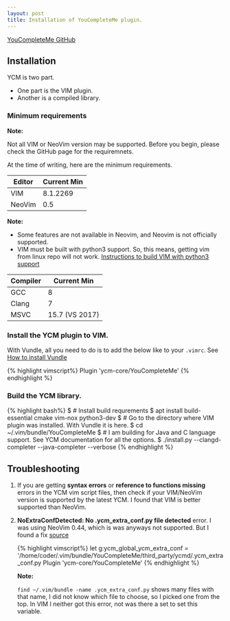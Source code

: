 ```yaml
---
layout: post
title: Installation of YouCompleteMe plugin.
---
```


[YouCompleteMe GitHub](https://github.com/ycm-core/YouCompleteMe)

## Installation

YCM is two part. 
* One part is the VIM plugin.
* Another is a compiled library.

### Minimum requirements

**Note:**

Not all VIM or NeoVim version may be supported.
Before you begin, please check the GitHub page for the requiremnets. 

At the time of writing, here are the minimum requirements.

|Editor | Current Min|
|-------|------------|
|VIM    | 8.1.2269   |
|NeoVim | 0.5        |


**Note:**
* Some features are not available in Neovim, and Neovim is not officially supported.
* VIM must be built with python3 support. So, this means, getting vim from linux repo will not
  work. [Instructions to build VIM with python3
  support](https://blog.siddharthkannan.in/vim/2019/08/31/compiling-vim-with-python/)


|Compiler | Current Min   |
|---------|---------------|
|GCC 	  |  8            |
|Clang 	  |  7            |
|MSVC 	  | 15.7 (VS 2017)|

### Install the YCM plugin to VIM.

With Vundle, all you need to do is to add the below like to your `.vimrc`. See
[How to install Vundle](../Vundle)

{% highlight vimscript%}
Plugin 'ycm-core/YouCompleteMe'
{% endhighlight %}

### Build the YCM library.

{% highlight bash%}
$ # Install build requrements
$ apt install build-essential cmake vim-nox python3-dev
$ # Go to the directory where VIM plugin was installed. With Vundle it is here.
$ cd ~/.vim/bundle/YouCompleteMe
$ # I am building for Java and C language support. See YCM documentation for all the options.
$ ./install.py --clangd-completer --java-completer --verbose
{% endhighlight %}

## Troubleshooting

1. If you are getting **syntax errors** or **reference to functions missing** errors in the YCM 
   vim script files, then check if your VIM/NeoVim version is supported by the latest YCM.
   I found that VIM is better supported than NeoVim.

2. **NoExtraConfDetected: No .ycm_extra_conf.py file detected** error. I was using NeoVim 0.44,
   which is was anyways not supported. But I found a fix
   [source](https://stackoverflow.com/questions/47812854/vim-youcompleteme-error-noextraconfdetected-no-ycm-extra-conf-py-file-detecte)

   {% highlight vimscript%}
   let g:ycm_global_ycm_extra_conf = '/home/coder/.vim/bundle/YouCompleteMe/third_party/ycmd/.ycm_extra_conf.py
   Plugin 'ycm-core/YouCompleteMe'
   {% endhighlight %}

   **Note:**

   `find ~/.vim/bundle -name .ycm_extra_conf.py` shows many files with that name, I did not know
   which file to choose, so I picked one from the top. In VIM I neither got this error, not was
   there a set to set this variable.

